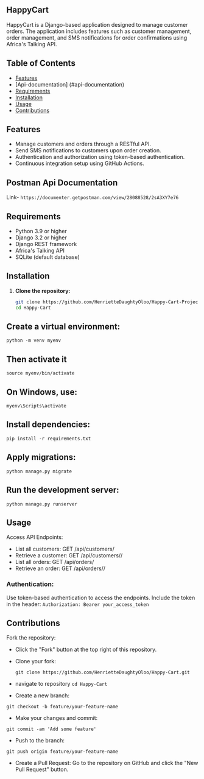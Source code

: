 ## HappyCart
 HappyCart is a Django-based application designed to manage customer orders. The application includes features such as customer management, order management, and SMS notifications for order confirmations using Africa's Talking API.

## Table of Contents
- [Features](#features)
- [Api-documentation] (#api-documentation)
- [Requirements](#requirements)
- [Installation](#installation)
- [Usage](#usage)
- [Contributions](#contributions)


## Features
- Manage customers and orders through a RESTful API.
- Send SMS notifications to customers upon order creation.
- Authentication and authorization using token-based authentication.
- Continuous integration setup using GitHub Actions.

## Postman Api Documentation
Link- `https://documenter.getpostman.com/view/28088528/2sA3XY7e76`


## Requirements
- Python 3.9 or higher
- Django 3.2 or higher
- Django REST framework
- Africa's Talking API
- SQLite (default database)

## Installation
1. **Clone the repository:**
   ```bash 
   git clone https://github.com/HenrietteDaughtyOloo/Happy-Cart-Project.git
   cd Happy-Cart


## Create a virtual environment:
 `python -m venv myenv`
 ## Then activate it
 `source myenv/bin/activate`

 
## On Windows, use:
`myenv\Scripts\activate`


## Install dependencies:
 `pip install -r requirements.txt `

## Apply migrations:
 `python manage.py migrate `

## Run the development server:

 `python manage.py runserver `

## Usage
Access API Endpoints:

- List all customers: GET /api/customers/
- Retrieve a customer: GET /api/customers/<id>/
- List all orders: GET /api/orders/
- Retrieve an order: GET /api/orders/<id>/

### Authentication:
Use token-based authentication to access the endpoints. Include the token in the header:
 `Authorization: Bearer your_access_token `

## Contributions
Fork the repository:
- Click the "Fork" button at the top right of this repository.

- Clone your fork:

  `git clone https://github.com/HenrietteDaughtyOloo/Happy-Cart.git`
- navigate to repository
    `cd Happy-Cart`
- Create a new branch:

 `git checkout -b feature/your-feature-name `

- Make your changes and commit:

 `git commit -am 'Add some feature' `
- Push to the branch:

 `git push origin feature/your-feature-name `
- Create a Pull Request:
Go to the repository on GitHub and click the "New Pull Request" button.